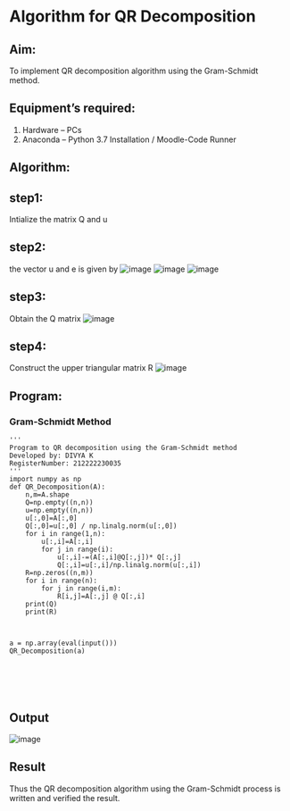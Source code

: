 # Algorithm for QR Decomposition
## Aim:
To implement QR decomposition algorithm using the Gram-Schmidt method.
## Equipment’s required:
1.	Hardware – PCs
2.	Anaconda – Python 3.7 Installation / Moodle-Code Runner
## Algorithm:
## step1:
Intialize the matrix Q and u
## step2:
the vector u and e is given by 
![image](https://github.com/divyakumars/QRdecomposition/assets/119393621/0744933e-278a-4aa5-8bd6-7e2de6578ead) 
![image](https://github.com/divyakumars/QRdecomposition/assets/119393621/c44352fa-9f39-472a-9d6a-f76e313899b6)
![image](https://github.com/divyakumars/QRdecomposition/assets/119393621/190db081-ab66-4cfc-b344-4aaf79ae732f)

## step3:
Obtain the Q matrix
![image](https://github.com/divyakumars/QRdecomposition/assets/119393621/3e69cf93-d2d4-49e0-923f-b7b2cace2969)

## step4:
Construct the upper triangular matrix R ![image](https://github.com/divyakumars/QRdecomposition/assets/119393621/3ccdefff-5b46-4ce4-aaa3-326f7fc55817)


## Program:
### Gram-Schmidt Method
```
''' 
Program to QR decomposition using the Gram-Schmidt method
Developed by: DIVYA K
RegisterNumber: 212222230035
'''
import numpy as np
def QR_Decomposition(A):
    n,m=A.shape
    Q=np.empty((n,n))
    u=np.empty((n,n))
    u[:,0]=A[:,0]
    Q[:,0]=u[:,0] / np.linalg.norm(u[:,0])
    for i in range(1,n):
        u[:,i]=A[:,i]
        for j in range(i):
            u[:,i]-=(A[:,i]@Q[:,j])* Q[:,j]
            Q[:,i]=u[:,i]/np.linalg.norm(u[:,i])
    R=np.zeros((n,m))
    for i in range(n):
        for j in range(i,m):
            R[i,j]=A[:,j] @ Q[:,i]
    print(Q)
    print(R)
    
    
    
a = np.array(eval(input()))
QR_Decomposition(a)






```

## Output
![image](https://github.com/divyakumars/QRdecomposition/assets/119393621/b64e3db4-82ca-460a-b390-7204265c9151)


## Result
Thus the QR decomposition algorithm using the Gram-Schmidt process is written and verified the result.
